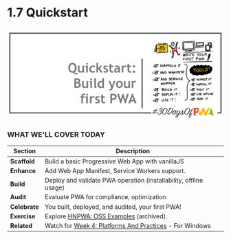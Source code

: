 # 1.7 Quickstart

![Placeholder Banner Only. Replace when final assets ready.](_media/day-07.png)

### WHAT WE'LL COVER TODAY

| Section | Description |
| ------- | ----------- |
| **Scaffold** | Build a basic Progressive Web App with vanillaJS |
| **Enhance** | Add Web App Manifest, Service Workers support. |
| **Build** | Deploy and validate PWA operation (installability, offline usage) |
| **Audit** | Evaluate PWA for compliance, optimization |
| **Celebrate** | You built, deployed, and audited, your first PWA! |
| **Exercise** | Explore [HNPWA: OSS Examples](https://hnpwa.com/) (archived). |
| **Related** | Watch for [Week 4: Platforms And Practices](../platforms-practices) - For Windows  |
